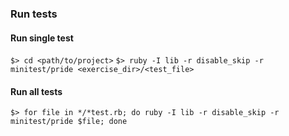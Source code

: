 ### Run tests

#### Run single test

`$> cd <path/to/project>`
`$> ruby -I lib -r disable_skip -r minitest/pride <exercise_dir>/<test_file>`

#### Run all tests

`$> for file in */*test.rb; do ruby -I lib -r disable_skip -r minitest/pride $file; done`
